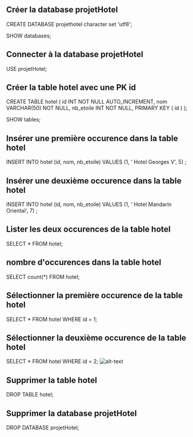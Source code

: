 ## Créer la database projetHotel
CREATE DATABASE projethotel character set 'utf8';

SHOW databases;

## Connecter à la database projetHotel
USE projetHotel;

## Créer la table hotel avec une PK id
CREATE TABLE hotel (
	id INT NOT NULL AUTO_INCREMENT,
	nom VARCHAR(50) NOT NULL,
	nb_etoile INT NOT NULL,
	PRIMARY KEY ( id )
);

SHOW tables;

## Insérer une première occurence dans la table hotel
INSERT INTO hotel (id, nom, nb_etoile) VALUES
(1, ' Hotel Georges V', 5) ;

## Insérer une deuxième occurence dans la table hotel
INSERT INTO hotel (id, nom, nb_etoile) VALUES
(1, ' Hotel Mandarin Oriental', 7) ;

## Lister les deux occurences de la table hotel
SELECT * FROM hotel;

## nombre d'occurences dans la table hotel
SELECT count(*) FROM hotel;

## Sélectionner la première occurence de la table hotel
SELECT * FROM hotel WHERE id = 1;

## Sélectionner la deuxième occurence de la table hotel
SELECT * FROM hotel WHERE id = 2;
![alt-text](https://github.com/Dolois/sql_requetes/blob/master/selectionner%20la%20deuxième%20occurence%20de%20la%20table%20hotel.png)


## Supprimer la table hotel
DROP TABLE hotel;

## Supprimer la database projetHotel
DROP DATABASE projetHotel;




